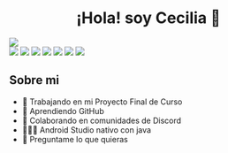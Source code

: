 
<div align="center">
<h1 align="center">¡Hola! soy Cecilia 👋</h1>
</div>
<img src="https://imgur.com/FapDVAb.png">
<div>
  <img src="https://img.shields.io/badge/HTML_5-%23E34F26?style=flat&logo=HTML5&logoColor=%23ffff">
  <img src="https://img.shields.io/badge/css_3-%231572B6?style=flat&logo=css3&logoColor=%23ffff">
  <img src="https://img.shields.io/badge/java-%23FF7800?style=flat&logoColor=%2373DC8C">
  <img src="https://img.shields.io/badge/SQLite-%23003B57?style=flat&logo=SQLite&logoColor=%2373DC8C">
  <img src="https://img.shields.io/badge/MySQL-%23003B57?style=flat&logo=MySQL&logoColor=%23ffff">
  <img src="https://img.shields.io/badge/Android_Studio-%233DDC84?style=flat&logo=Android%20Studio&logoColor=%23ffff">
  <img src="https://img.shields.io/badge/Figma-%23F24E1E?style=flat&logo=Figma&logoColor=%23ffff">

</div>



## Sobre mi

- 🔭 Trabajando en mi Proyecto Final de Curso
- 🌱 Aprendiendo GitHub
- 👯 Colaborando en comunidades de Discord
- 👩🏻‍💻 Android Studio nativo con java
- 💬 Preguntame lo que quieras


